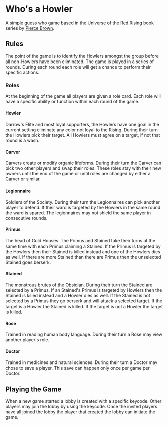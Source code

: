 # Who's a Howler
A simple guess who game based in the Universe of the [Red Rising](https://www.piercebrown.com/redrisingsaga) book series by [Pierce Brown](https://www.piercebrown.com/aboutpierce).

## Rules
The point of the game is to identify the Howlers amongst the group before all non-Howlers have been eliminated. The game is played in a series of rounds. During each round each role will get a chance to perform their specific actions.

### Roles
At the beginning of the game all players are given a role card. Each role will have a specific ability or function within each round of the game.

#### Howler
Darrow's Elite and most loyal supporters, the Howlers have one goal in the current setting eliminate any color not loyal to the Rising. During their turn the Howlers pick their target. All Howlers must agree on a target, if not that round is a wash.

#### Carver
Carvers create or modify organic lifeforms. During their turn the Carver can pick two other players and swap their roles. These roles stay with their new owners until the end of the game or until roles are changed by either a Carver or similar.

#### Legionnaire
Soldiers of the Society. During their turn the Legionnaires can pick another player to defend. If their ward is targeted by the Howlers in the same round the ward is spared. The legionnaires may not shield the same player in consecutive rounds.

#### Primus 
The head of Gold Houses. The Primus and Stained take their turns at the same time with each Primus claiming a Stained. If the Primus is targeted by the Howlers then their Stained is killed instead and one of the Howlers dies as well. If there are more Stained than there are Primus then the unselected Stained goes berserk.

#### Stained
The monstrous brutes of the Obsidian. During their turn the Stained are selected by a Primus. If an Stained's Primus is targeted by Howlers then the Stained is killed instead and a Howler dies as well. If the Stained is not selected by a Primus they go berserk and will attack a selected target. If the target is a Howler the Stained is killed. If the target is not a Howler the target is killed.

#### Rose
Trained in reading human body language. During their turn a Rose may view another player's role. 

#### Doctor
Trained in medicines and natural sciences. During their turn a Doctor may chose to save a player. This save can happen only once per game per Doctor.


## Playing the Game
When a new game started a lobby is created with a specific keycode. Other players may join the lobby by using the keycode. Once the invited players have all joined the lobby the player that created the lobby can initiate the game.
